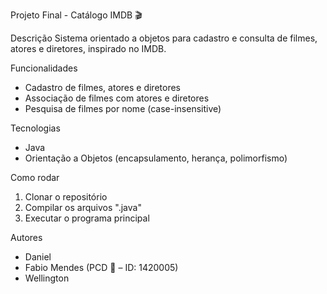 Projeto Final - Catálogo IMDB 🎬

Descrição
Sistema orientado a objetos para cadastro e consulta de filmes, atores e diretores, inspirado no IMDB.

Funcionalidades
- Cadastro de filmes, atores e diretores
- Associação de filmes com atores e diretores
- Pesquisa de filmes por nome (case-insensitive)

Tecnologias
- Java
- Orientação a Objetos (encapsulamento, herança, polimorfismo)

Como rodar
1. Clonar o repositório
2. Compilar os arquivos ".java"
3. Executar o programa principal

Autores
- Daniel 
- Fabio Mendes (PCD 🦻 – ID: 1420005)
- Wellington